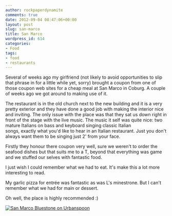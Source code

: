 ```yaml
---
author: rockpaperdynamite
comments: true
date: 2012-09-04 08:47:06+00:00
layout: post
slug: san-marco
title: San Marco
wordpress_id: 614
categories:
- Food
tags:
- food
- restaurants
---
```


Several of weeks ago my girlfriend (not likely to avoid opportunities to slip that phrase in for a little while yet, sorry) brought a coupon from one of those coupon web sites for a cheap meal at San Marco in Coburg. A couple of weeks ago we got around to making use of it.<!-- more -->

The restaurant is in the old church next to the new building and it is a very pretty exterior and they have done a good job with making the interior nice and inviting. The only issue with the place was that they sat us down right in front of the stage with the live music. The music it self was quite nice: two mature Italians on bass and keyboard singing classic Italian songs, exactly what you'd like to hear in an Italian restaurant. Just you don't always want them to be singing just 2' from your face.

Firstly they honour there coupon very well, sure we weren't to order the seafood dishes but that suits me to a T, beyond that everything was game and we stuffed our selves with fantastic food.

I just wish I could remember what we had to eat. It's make this a lot more interesting to read.

My garlic pizza for entrée was fantastic as was L's minestrone. But I can't remember what we had for main or dessert.

Oh well, the place is highly recommended :)

[![San Marco Bluestone on Urbanspoon](http://www.urbanspoon.com/b/link/761677/biglink.gif)](http://www.urbanspoon.com/r/71/761677/restaurant/Melbourne/San-Marco-Bluestone-Coburg)
